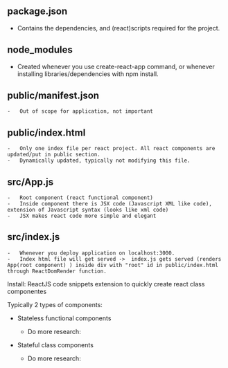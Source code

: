 ## package.json

- Contains the dependencies, and (react)scripts required for the project.

## node_modules

- Created whenever you use create-react-app command, or whenever installing libraries/dependencies with npm install.

## public/manifest.json

    -   Out of scope for application, not important

## public/index.html

    -   Only one index file per react project. All react components are updated/put in public section. 
    -   Dynamically updated, typically not modifying this file.

## src/App.js

    -   Root component (react functional component)
    -   Inside component there is JSX code (Javascript XML like code), extension of Javascript syntax (looks like xml code)
    -   JSX makes react code more simple and elegant

## src/index.js

    -   Whenever you deploy application on localhost:3000.
    -   Index html file will get served ->  index.js gets served (renders App(root component) ) inside div with "root" id in public/index.html through ReactDomRender function.



Install: ReactJS code snippets extension to quickly create react class componentes

Typically 2 types of components:

-   Stateless functional components

    - Do more research: 

-   Stateful class components

    - Do more research: 

